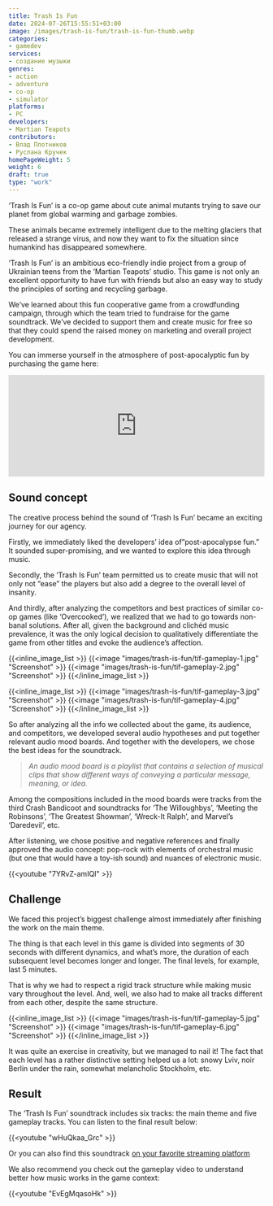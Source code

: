 ```yaml
---
title: Trash Is Fun
date: 2024-07-26T15:55:51+03:00
image: /images/trash-is-fun/trash-is-fun-thumb.webp
categories:
- gamedev
services:
- создание музыки
genres:
- action
- adventure
- co-op
- simulator
platforms:
- PC
developers:
- Martian Teapots
contributors:
- Влад Плотников
- Руслана Кручек
homePageWeight: 5
weight: 6
draft: true
type: "work"
---
```


‘Trash Is Fun’ is a co-op game about cute animal mutants trying to save our planet from global warming and garbage zombies.

These animals became extremely intelligent due to the melting glaciers that released a strange virus, and now they want to fix the situation since humankind has disappeared somewhere.

‘Trash Is Fun’ is an ambitious eco-friendly indie project from a group of Ukrainian teens from the ‘Martian Teapots’ studio. This game is not only an excellent opportunity to have fun with friends but also an easy way to study the principles of sorting and recycling garbage.

We’ve learned about this fun cooperative game from a crowdfunding campaign, through which the team tried to fundraise for the game soundtrack. We’ve decided to support them and create music for free so that they could spend the raised money on marketing and overall project development.

You can immerse yourself in the atmosphere of post-apocalyptic fun by purchasing the game here:

<iframe loading="lazy" src="https://store.steampowered.com/widget/1671310/" frameborder="0" width="100%" height="200"></iframe>

## Sound concept

The creative process behind the sound of ‘Trash Is Fun’ became an exciting journey for our agency.

Firstly, we immediately liked the developers’ idea of ​​”post-apocalypse fun.” It sounded super-promising, and we wanted to explore this idea through music.

Secondly, the ‘Trash Is Fun’ team permitted us to create music that will not only not “ease” the players but also add a degree to the overall level of insanity.

And thirdly, after analyzing the competitors and best practices of similar co-op games (like ‘Overcooked’), we realized that we had to go towards non-banal solutions. After all, given the background and clichéd music prevalence, it was the only logical decision to qualitatively differentiate the game from other titles and evoke the audience’s affection.

{{<inline_image_list >}}
{{<image "images/trash-is-fun/tif-gameplay-1.jpg" "Screenshot"  >}}
{{<image "images/trash-is-fun/tif-gameplay-2.jpg" "Screenshot"  >}}
{{</inline_image_list >}}

{{<inline_image_list >}}
{{<image "images/trash-is-fun/tif-gameplay-3.jpg" "Screenshot"  >}}
{{<image "images/trash-is-fun/tif-gameplay-4.jpg" "Screenshot"  >}}
{{</inline_image_list >}}

So after analyzing all the info we collected about the game, its audience, and competitors, we developed several audio hypotheses and put together relevant audio mood boards. And together with the developers, we chose the best ideas for the soundtrack.  

>*An audio mood board is а playlist that contains a selection of musical clips that show different ways of conveying a particular message, meaning, or idea.*

Among the compositions included in the mood boards were tracks from the third Crash Bandicoot and soundtracks for ‘The Willoughbys’, ‘Meeting the Robinsons’, ‘The Greatest Showman’, ‘Wreck-It Ralph’, and Marvel’s ‘Daredevil’, etc.

After listening, we chose positive and negative references and finally approved the audio concept: pop-rock with elements of orchestral music (but one that would have a toy-ish sound) and nuances of electronic music.

{{<youtube "7YRvZ-amIQI" >}}

## Challenge

We faced this project’s biggest challenge almost immediately after finishing the work on the main theme.

The thing is that each level in this game is divided into segments of 30 seconds with different dynamics, and what’s more, the duration of each subsequent level becomes longer and longer. The final levels, for example, last 5 minutes.

That is why we had to respect a rigid track structure while making music vary throughout the level. And, well, we also had to make all tracks different from each other,  despite the same structure.

{{<inline_image_list >}}
{{<image "images/trash-is-fun/tif-gameplay-5.jpg" "Screenshot"  >}}
{{<image "images/trash-is-fun/tif-gameplay-6.jpg" "Screenshot"  >}}
{{</inline_image_list >}}

It was quite an exercise in creativity, but we managed to nail it! The fact that each level has a rather distinctive setting helped us a lot: snowy Lviv, noir Berlin under the rain, somewhat melancholic Stockholm, etc.

## Result

The ‘Trash Is Fun’ soundtrack includes six tracks: the main theme and five gameplay tracks. You can listen to the final result below:

{{<youtube "wHuQkaa_Grc" >}}

Or you can also find this soundtrack [on your favorite streaming platform](https://vldpltnkv.ampl.ink/tif_os)

We also recommend you check out the gameplay video to understand better how music works in the game context:

{{<youtube "EvEgMqasoHk" >}}